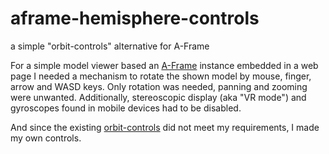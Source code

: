 # aframe-hemisphere-controls #

a simple "orbit-controls" alternative for A-Frame

For a simple model viewer based an [A-Frame](https://github.com/aframevr/aframe/) instance embedded in a web page I needed a  mechanism to rotate the shown model by mouse, finger, arrow and WASD keys. Only rotation was needed, panning and zooming were unwanted. Additionally, stereoscopic display (aka "VR mode") and gyroscopes found in mobile devices had to be disabled.

And since the existing [orbit-controls](https://github.com/supermedium/superframe/tree/master/components/orbit-controls/) did not meet my requirements, I made my own controls.
